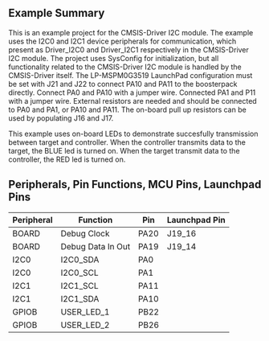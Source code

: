 ## Example Summary

This is an example project for the CMSIS-Driver I2C module.
The example uses the I2C0 and I2C1 device peripherals for communication, which present as Driver_I2C0 and Driver_I2C1 respectively in the CMSIS-Driver I2C module.
The project uses SysConfig for initialization, but all functionality related to the CMSIS-Driver I2C module is handled by the CMSIS-Driver itself.
The LP-MSPM0G3519 LaunchPad configuration must be set with J21 and J22 to connect PA10 and PA11 to the boosterpack directly. Connect PA0 and PA10 with a jumper wire.
Connected PA1 and P11 with a jumper wire. External resistors are needed and should be connected to PA0 and PA1, or PA10 and PA11. The on-board pull up resistors can be
used by populating J16 and J17. 

This example uses on-board LEDs to demonstrate succesfully transmission between target and controller. When the controller transmits data to the target, the BLUE led 
is turned on. When the target transmit data to the controller, the RED led is turned on. 

## Peripherals, Pin Functions, MCU Pins, Launchpad Pins
| Peripheral | Function | Pin | Launchpad Pin |
| --- | --- | --- | --- |
| BOARD | Debug Clock | PA20 | J19_16 |
| BOARD | Debug Data In Out | PA19 | J19_14 |
| I2C0 | I2C0_SDA | PA0 | 
| I2C0 | I2C0_SCL | PA1 |
| I2C1 | I2C1_SCL | PA11 | 
| I2C1 | I2C1_SDA | PA10 |
| GPIOB | USER_LED_1 | PB22 |
| GPIOB | USER_LED_2 | PB26 | 

